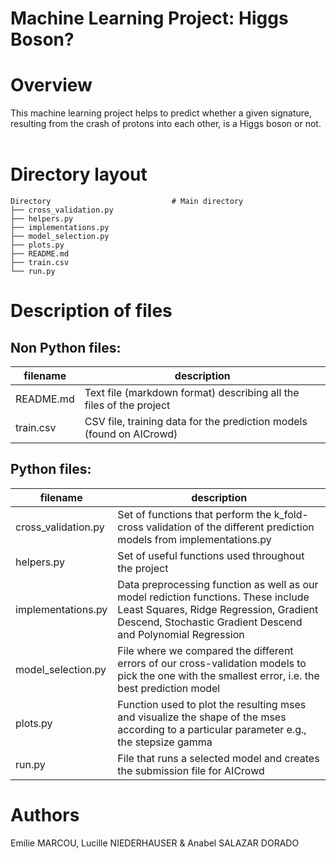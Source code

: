 Machine Learning Project: Higgs Boson?
==========

Overview
========
This machine learning project helps to predict whether a given signature, resulting from the crash 
of protons into each other, is a Higgs boson or not. <br/>
<br/>


Directory layout
================

    Directory                           # Main directory
    ├── cross_validation.py
    ├── helpers.py
    ├── implementations.py
    ├── model_selection.py
    ├── plots.py
    ├── README.md
    ├── train.csv
    └── run.py


Description of files
==============

Non Python files:
-----------

filename                        | description
--------------------------------|------------------------------------------
README.md                       | Text file (markdown format) describing all the files of the project
train.csv                        | CSV file, training data for the prediction models (found on AICrowd)

Python files:
---------

filename                        | description
--------------------------------|------------------------------------------
cross_validation.py                   |Set of functions that perform the k_fold-cross validation of the different prediction models from implementations.py
helpers.py                   |Set of useful functions used throughout the project
implementations.py                  | Data preprocessing function as well as our model rediction functions. These include Least Squares, Ridge Regression, Gradient Descend, Stochastic Gradient Descend and Polynomial Regression
model_selection.py                   |File where we compared the different errors of our cross-validation models to pick the one with the smallest error, i.e. the best prediction model
plots.py                   |Function used to plot the resulting mses and visualize the shape of the mses according to a particular parameter e.g., the stepsize gamma 
run.py                   |File that runs a selected model and creates the submission file for AICrowd

Authors
=======
Emilie MARCOU, Lucille NIEDERHAUSER & Anabel SALAZAR DORADO
